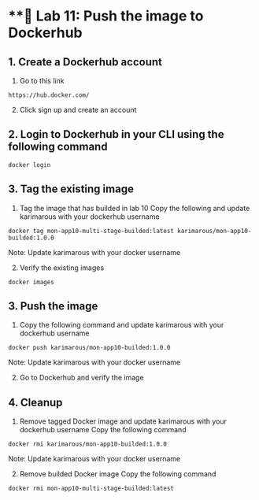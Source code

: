 # **🧪 Lab 11: Push the image to Dockerhub

## 1. Create a Dockerhub account

1. Go to this link
```
https://hub.docker.com/
```

2. Click sign up and create an account 

## 2. Login to Dockerhub in your CLI using the following command

```
docker login
```
## 3. Tag the existing image

1. Tag the image that has builded in lab 10 
Copy the following and update karimarous with your dockerhub username
```
docker tag mon-app10-multi-stage-builded:latest karimarous/mon-app10-builded:1.0.0
```

Note: Update karimarous with your docker username

2. Verify the existing images
```
docker images
```

## 3. Push the image

1. Copy the following command and update karimarous with your dockerhub username
```
docker push karimarous/mon-app10-builded:1.0.0
```

Note: Update karimarous with your docker username

2. Go to Dockerhub and verify the image

## 4. Cleanup

1. Remove tagged Docker image and update karimarous with your dockerhub username
Copy the following command
```
docker rmi karimarous/mon-app10-builded:1.0.0
```

Note: Update karimarous with your docker username

2. Remove builded Docker image
Copy the following command
```
docker rmi mon-app10-multi-stage-builded:latest
```